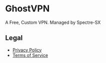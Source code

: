 # GhostVPN
A Free, Custom VPN. Managed by Spectre-SX

## Legal

- [Privacy Policy](./PrivacyPolicy.md)  
- [Terms of Service](./TermsOfService.md)
